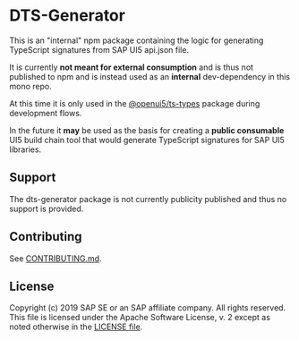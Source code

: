# DTS-Generator

This is an "internal" npm package containing the logic for generating
TypeScript signatures from SAP UI5 api.json file.

It is currently **not meant for external consumption** and is thus not published to npm and is instead
used as an **internal** dev-dependency in this mono repo.

At this time it is only used in the [@openui5/ts-types](../types) package during development flows.

In the future it **may** be used as the basis for creating a **public consumable** UI5 build chain tool
that would generate TypeScript signatures for SAP UI5 libraries.

## Support

The dts-generator package is not currently publicity published and thus no support is provided.

## Contributing

See [CONTRIBUTING.md](./CONTRIBUTING.md).

## License

Copyright (c) 2019 SAP SE or an SAP affiliate company. All rights reserved.
This file is licensed under the Apache Software License, v. 2 except as noted otherwise in the [LICENSE file](../../LICENSE).
